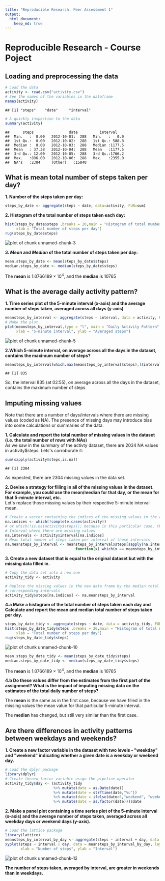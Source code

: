 ```yaml
---
title: "Reproducible Research: Peer Assessment 1"
output: 
  html_document:
    keep_md: true
---
```

# Reproducible Research - Course Poject

## Loading and preprocessing the data


```r
# Load the data
activity <- read.csv("activity.csv")
# See the names of the variables in the dataframe
names(activity)
```

```
## [1] "steps"    "date"     "interval"
```

```r
# A quickly inspection to the data
summary(activity)
```

```
##      steps                date          interval     
##  Min.   :  0.00   2012-10-01:  288   Min.   :   0.0  
##  1st Qu.:  0.00   2012-10-02:  288   1st Qu.: 588.8  
##  Median :  0.00   2012-10-03:  288   Median :1177.5  
##  Mean   : 37.38   2012-10-04:  288   Mean   :1177.5  
##  3rd Qu.: 12.00   2012-10-05:  288   3rd Qu.:1766.2  
##  Max.   :806.00   2012-10-06:  288   Max.   :2355.0  
##  NA's   :2304     (Other)   :15840
```

## What is mean total number of steps taken per day?

**1. Number of the steps taken per day:**

```r
steps_by_date <- aggregate(steps ~ date, data=activity, FUN=sum)
```
**2. Histogram of the total number of steps taken each day:**

```r
hist(steps_by_date$steps ,breaks = 20,main = "Histogram of total number of steps per day",
     xlab = "Total number of steps per day")
rug(steps_by_date$steps)
```

![plot of chunk unnamed-chunk-3](figure/unnamed-chunk-3-1.png) 

**3. *Mean* and  *Median* of the total number of steps taken per day:**

```r
mean.steps_by_date <- mean(steps_by_date$steps)
median.steps_by_date <- median(steps_by_date$steps)
```
The **mean** is 1.0766189 &times; 10<sup>4</sup>, and the **median** is 10765

## What is the average daily activity pattern?
**1. Time series plot of the 5-minute interval (x-axis) and the average number of steps taken, averaged across all days (y-axis)**

```r
meansteps_by_interval <- aggregate(steps ~ interval, data = activity, FUN=mean)
# Make the plot
plot(meansteps_by_interval,type = "l", main = "Daily Activity Pattern",
     xlab = "5-minute interval", ylab = "Averaged steps")
```

![plot of chunk unnamed-chunk-5](figure/unnamed-chunk-5-1.png) 

**2.Which 5-minute interval, on average across all the days in the dataset, contains the maximum number of steps?**

```r
meansteps_by_interval[which.max(meansteps_by_interval$steps),]$interval
```

```
## [1] 835
```
So, the interval 835 (at 02:55), on average across all the days in the dataset, contains the maximum number of steps

## Imputing missing values

Note that there are a number of days/intervals where there are missing values (coded as NA). The presence of missing days may introduce bias into some calculations or summaries of the data.  

**1. Calculate and report the total number of missing values in the dataset (i.e. the total number of rows with NAs)**  
As we saw in the summary of the activty dataset, there are 2034 NA values in activity$steps.
Lets's corroborate it:

```r
sum(sapply(activity$steps,is.na))
```

```
## [1] 2304
```
As expected, there are 2304 missing values in the data set.  

**2. Devise a strategy for filling in all of the missing values in the dataset. For example, you could use the mean/median for that day, or the mean for that 5-minute interval, etc.**  
Let's replace those missing values by their respective 5-minute interval mean.  

```r
# Create a vector containing the indices of the missing values in the activity data frame
na.indices <- which(!complete.cases(activity))
# or which(!is.na(activity$steps)); because in this particular case, the NA values are only in the steps column
# Interval where there are missing values
na.intervals <- activity$interval[na.indices]
# Mean total number of steps taken per interval of those intervals
na.meansteps_by_interval <- meansteps_by_interval$steps[sapply(na.intervals,
                                function(x) which(x == meansteps_by_interval$interval))]
```
**3. Create a new dataset that is equal to the original dataset but with the missing data filled in.**

```r
# Copy the data set into a new one
activity_tidy <- activity

# Replace the missing values in the new data frame by the median total number of steps taken in their
# correspondieg intervals
activity_tidy$steps[na.indices] <- na.meansteps_by_interval
```

**4.a Make a histogram of the total number of steps taken each day and Calculate and report the mean and median total number of steps taken per day.**

```r
steps_by_date_tidy <- aggregate(steps ~ date, data = activity_tidy, FUN=sum)
hist(steps_by_date_tidy$steps ,breaks = 20,main = "Histogram of total number of steps per day",
     xlab = "Total number of steps per day")
rug(steps_by_date_tidy$steps)
```

![plot of chunk unnamed-chunk-10](figure/unnamed-chunk-10-1.png) 

```r
mean.steps_by_date_tidy <- mean(steps_by_date_tidy$steps)
median.steps_by_date_tidy <- median(steps_by_date_tidy$steps)
```
The **mean** is 1.0766189 &times; 10<sup>4</sup>, and the **median** is 10765

**4.b Do these values differ from the estimates from the first part of the assignment? What is the impact of imputing missing data on the estimates of the total daily number of steps?**

The **mean** is the same as in the first case, because we have filled in the missing values the mean value for that particular 5-minute interval.

The **median** has changed, but still very similar than the first case.

## Are there differences in activity patterns between weekdays and weekends?

**1. Create a new factor variable in the dataset with two levels - "weekday" and "weekend" indicating whether a given date is a weekday or weekend day.**


```r
# Load the dplyr package
library(dplyr)
# Create thenew factor variable usign the pipeline operator
activity_tidy$day <- (activity_tidy 
                      %>% mutate(date = as.Date(date)) 
                      %>% mutate(date = strftime(date,"%u")) 
                      %>% mutate(date = ifelse(date>5,"weekend", "weekday")) 
                      %>% mutate(date = as.factor(date)))$date
```

**2. Make a panel plot containing a time series plot of the 5-minute interval (x-axis) and the average number of steps taken, averaged across all weekday days or weekend days (y-axis).**


```r
# Load the lattice package
library(lattice)
meansteps_by_interval_by_day <- aggregate(steps ~ interval + day, data = activity_tidy, FUN = mean)
xyplot(steps ~ interval | day, data = meansteps_by_interval_by_day, layout = c(1,2), type = "l",
       xlab = "Number of steps", ylab = "Interval")
```

![plot of chunk unnamed-chunk-12](figure/unnamed-chunk-12-1.png) 

**The number of steps taken, averaged by interval, are greater in weekends than in weekdays.**
